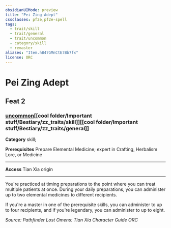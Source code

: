 ```yaml
---
obsidianUIMode: preview
title: "Pei Zing Adept"
cssclasses: pf2e,pf2e-spell
tags:
  - trait/skill
  - trait/general
  - trait/uncommon
  - category/skill
  - remaster
aliases: "Item.hB47GMnCtE7Bb7fx"
license: ORC
---
```

# Pei Zing Adept
## Feat 2
### [uncommon](cool%20folder/Important%20stuff/Bestiary/zz_traits/uncommon.md "Uncommon Rarity Trait")[[cool folder/Important stuff/Bestiary/zz_traits/skill]][[cool folder/Important stuff/Bestiary/zz_traits/general]]

**Category** skill; 



**Prerequisites** Prepare Elemental Medicine; expert in Crafting, Herbalism Lore, or Medicine
* * *
**Access** Tian Xia origin

* * *

You're practiced at timing preparations to the point where you can treat multiple patients at once. During your daily preparations, you can administer up to two elemental medicines to different recipients.

If you're a master in one of the prerequisite skills, you can administer to up to four recipients, and if you're legendary, you can administer to up to eight.

*Source: Pathfinder Lost Omens: Tian Xia Character Guide*
*ORC*